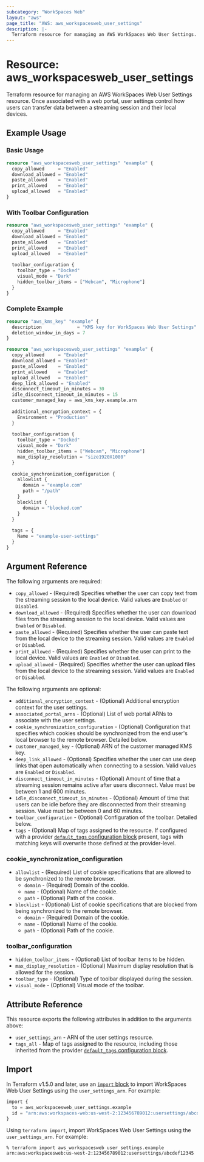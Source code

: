 ```yaml
---
subcategory: "WorkSpaces Web"
layout: "aws"
page_title: "AWS: aws_workspacesweb_user_settings"
description: |-
  Terraform resource for managing an AWS WorkSpaces Web User Settings.
---
```


# Resource: aws_workspacesweb_user_settings

Terraform resource for managing an AWS WorkSpaces Web User Settings resource. Once associated with a web portal, user settings control how users can transfer data between a streaming session and their local devices.

## Example Usage

### Basic Usage

```terraform
resource "aws_workspacesweb_user_settings" "example" {
  copy_allowed     = "Enabled"
  download_allowed = "Enabled"
  paste_allowed    = "Enabled"
  print_allowed    = "Enabled"
  upload_allowed   = "Enabled"
}
```

### With Toolbar Configuration

```terraform
resource "aws_workspacesweb_user_settings" "example" {
  copy_allowed     = "Enabled"
  download_allowed = "Enabled"
  paste_allowed    = "Enabled"
  print_allowed    = "Enabled"
  upload_allowed   = "Enabled"
  
  toolbar_configuration {
    toolbar_type = "Docked"
    visual_mode = "Dark"
    hidden_toolbar_items = ["Webcam", "Microphone"]
  }
}
```

### Complete Example

```terraform
resource "aws_kms_key" "example" {
  description             = "KMS key for WorkSpaces Web User Settings"
  deletion_window_in_days = 7
}

resource "aws_workspacesweb_user_settings" "example" {
  copy_allowed     = "Enabled"
  download_allowed = "Enabled"
  paste_allowed    = "Enabled"
  print_allowed    = "Enabled"
  upload_allowed   = "Enabled"
  deep_link_allowed = "Enabled"
  disconnect_timeout_in_minutes = 30
  idle_disconnect_timeout_in_minutes = 15
  customer_managed_key = aws_kms_key.example.arn
  
  additional_encryption_context = {
    Environment = "Production"
  }
  
  toolbar_configuration {
    toolbar_type = "Docked"
    visual_mode = "Dark"
    hidden_toolbar_items = ["Webcam", "Microphone"]
    max_display_resolution = "size1920X1080"
  }
  
  cookie_synchronization_configuration {
    allowlist {
      domain = "example.com"
      path = "/path"
    }
    blocklist {
      domain = "blocked.com"
    }
  }
  
  tags = {
    Name = "example-user-settings"
  }
}
```

## Argument Reference

The following arguments are required:

* `copy_allowed` - (Required) Specifies whether the user can copy text from the streaming session to the local device. Valid values are `Enabled` or `Disabled`.
* `download_allowed` - (Required) Specifies whether the user can download files from the streaming session to the local device. Valid values are `Enabled` or `Disabled`.
* `paste_allowed` - (Required) Specifies whether the user can paste text from the local device to the streaming session. Valid values are `Enabled` or `Disabled`.
* `print_allowed` - (Required) Specifies whether the user can print to the local device. Valid values are `Enabled` or `Disabled`.
* `upload_allowed` - (Required) Specifies whether the user can upload files from the local device to the streaming session. Valid values are `Enabled` or `Disabled`.

The following arguments are optional:

* `additional_encryption_context` - (Optional) Additional encryption context for the user settings.
* `associated_portal_arns` - (Optional) List of web portal ARNs to associate with the user settings.
* `cookie_synchronization_configuration` - (Optional) Configuration that specifies which cookies should be synchronized from the end user's local browser to the remote browser. Detailed below.
* `customer_managed_key` - (Optional) ARN of the customer managed KMS key.
* `deep_link_allowed` - (Optional) Specifies whether the user can use deep links that open automatically when connecting to a session. Valid values are `Enabled` or `Disabled`.
* `disconnect_timeout_in_minutes` - (Optional) Amount of time that a streaming session remains active after users disconnect. Value must be between 1 and 600 minutes.
* `idle_disconnect_timeout_in_minutes` - (Optional) Amount of time that users can be idle before they are disconnected from their streaming session. Value must be between 0 and 60 minutes.
* `toolbar_configuration` - (Optional) Configuration of the toolbar. Detailed below.
* `tags` - (Optional) Map of tags assigned to the resource. If configured with a provider [`default_tags` configuration block](/docs/providers/aws/index.html#default_tags-configuration-block) present, tags with matching keys will overwrite those defined at the provider-level.

### cookie_synchronization_configuration

* `allowlist` - (Required) List of cookie specifications that are allowed to be synchronized to the remote browser.
  * `domain` - (Required) Domain of the cookie.
  * `name` - (Optional) Name of the cookie.
  * `path` - (Optional) Path of the cookie.
* `blocklist` - (Optional) List of cookie specifications that are blocked from being synchronized to the remote browser.
  * `domain` - (Required) Domain of the cookie.
  * `name` - (Optional) Name of the cookie.
  * `path` - (Optional) Path of the cookie.

### toolbar_configuration

* `hidden_toolbar_items` - (Optional) List of toolbar items to be hidden.
* `max_display_resolution` - (Optional) Maximum display resolution that is allowed for the session.
* `toolbar_type` - (Optional) Type of toolbar displayed during the session.
* `visual_mode` - (Optional) Visual mode of the toolbar.

## Attribute Reference

This resource exports the following attributes in addition to the arguments above:

* `user_settings_arn` - ARN of the user settings resource.
* `tags_all` - Map of tags assigned to the resource, including those inherited from the provider [`default_tags` configuration block](/docs/providers/aws/index.html#default_tags-configuration-block).

## Import

In Terraform v1.5.0 and later, use an [`import` block](https://developer.hashicorp.com/terraform/language/import) to import WorkSpaces Web User Settings using the `user_settings_arn`. For example:

```terraform
import {
  to = aws_workspacesweb_user_settings.example
  id = "arn:aws:workspaces-web:us-west-2:123456789012:usersettings/abcdef12345"
}
```

Using `terraform import`, import WorkSpaces Web User Settings using the `user_settings_arn`. For example:

```console
% terraform import aws_workspacesweb_user_settings.example arn:aws:workspacesweb:us-west-2:123456789012:usersettings/abcdef12345
```